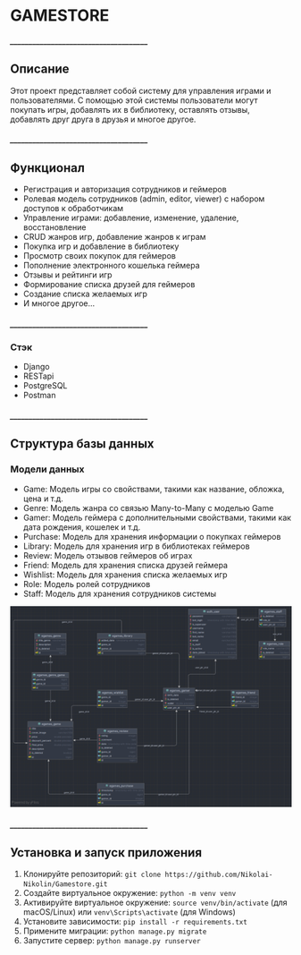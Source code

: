 # **GAMESTORE**

##### _____________________________________

## Описание
Этот проект представляет собой систему для управления играми и пользователями. 
С помощью этой системы пользователи могут покупать игры, добавлять их в библиотеку, 
оставлять отзывы, добавлять друг друга в друзья и многое другое.

##### _____________________________________

## Функционал
- Регистрация и авторизация сотрудников и геймеров
- Ролевая модель сотрудников (admin, editor, viewer) с набором доступов к обработчикам
- Управление играми: добавление, изменение, удаление, восстановление
- CRUD жанров игр, добавление жанров к играм
- Покупка игр и добавление в библиотеку
- Просмотр своих покупок для геймеров
- Пополнение электронного кошелька геймера
- Отзывы и рейтинги игр
- Формирование списка друзей для геймеров
- Создание списка желаемых игр
- И многое другое...

##### _____________________________________

### Стэк
- Django
- RESTapi
- PostgreSQL
- Postman

##### _____________________________________

## Структура базы данных
### Модели данных
- Game: Модель игры со свойствами, такими как название, обложка, цена и т.д.
- Genre: Модель жанра со связью Many-to-Many с моделью Game
- Gamer: Модель геймера с дополнительными свойствами, такими как дата рождения, кошелек и т.д.
- Purchase: Модель для хранения информации о покупках геймеров
- Library: Модель для хранения игр в библиотеках геймеров
- Review: Модель отзывов геймеров об играх
- Friend: Модель для хранения списка друзей геймера
- Wishlist: Модель для хранения списка желаемых игр
- Role: Модель ролей сотрудников
- Staff: Модель для хранения сотрудников системы


![db_structure.png](image%2Fdb_structure.png)

##### _____________________________________
## Установка и запуск приложения
1. Клонируйте репозиторий: `git clone https://github.com/Nikolai-Nikolin/Gamestore.git`
2. Создайте виртуальное окружение: `python -m venv venv`
3. Активируйте виртуальное окружение: `source venv/bin/activate` (для macOS/Linux) или `venv\Scripts\activate` (для Windows)
4. Установите зависимости: `pip install -r requirements.txt`
5. Примените миграции: `python manage.py migrate`
6. Запустите сервер: `python manage.py runserver`